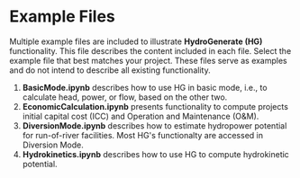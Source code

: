# Example Files <br>

Multiple example files are included to illustrate **HydroGenerate (HG)** functionality. This file describes the content included in each file. Select the example file that best matches your project. These files serve as examples and do not intend to describe all existing functionality.


1. **BasicMode.ipynb** describes how to use HG in basic mode, i.e., to calculate head, power, or flow, based on the other two. 
2. **EconomicCalculation.ipynb** presents functionality to compute projects initial capital cost (ICC) and Operation and Maintenance (O&M).
3. **DiversionMode.ipynb** describes how to estimate hydropower potential for run-of-river facilities. Most HG's functionalty are accessed in Diversion Mode. 
4. **Hydrokinetics.ipynb** describes how to use HG to compute hydrokinetic potential. 